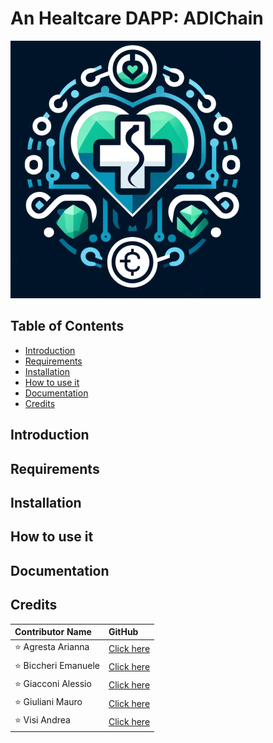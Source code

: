 # An Healtcare DAPP: ADIChain

![](https://github.com/Arianna6400/ADIChain/blob/master/docs/logo_adichain.png)

## Table of Contents

- [Introduction](#introduction)
- [Requirements](#requirements)
- [Installation](#installation)
- [How to use it](#how-to-use-it)
- [Documentation](#documentation)
- [Credits](#credits)

## Introduction

## Requirements

## Installation

## How to use it

## Documentation

## Credits

| Contributor Name      | GitHub                                  |
|:----------------------|:----------------------------------------|
| ⭐ Agresta Arianna    | [Click here](https://github.com/Arianna6400)|
| ⭐ Biccheri Emanuele  | [Click here](https://github.com/Emanuele1087650)|
| ⭐ Giacconi Alessio   | [Click here](https://github.com/AlessioGiacconi)|
| ⭐ Giuliani Mauro     | [Click here](https://github.com/Mau-Hub)|
| ⭐ Visi Andrea        | [Click here](https://github.com/Andreavisi1)|


